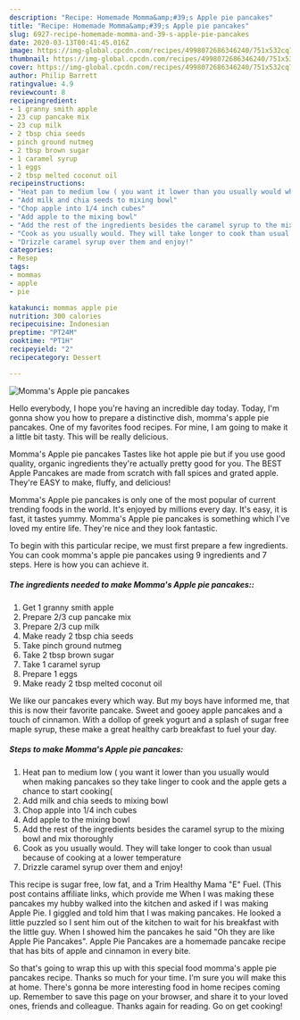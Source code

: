 ```yaml
---
description: "Recipe: Homemade Momma&amp;#39;s Apple pie pancakes"
title: "Recipe: Homemade Momma&amp;#39;s Apple pie pancakes"
slug: 6927-recipe-homemade-momma-and-39-s-apple-pie-pancakes
date: 2020-03-13T00:41:45.016Z
image: https://img-global.cpcdn.com/recipes/4998072686346240/751x532cq70/mommas-apple-pie-pancakes-recipe-main-photo.jpg
thumbnail: https://img-global.cpcdn.com/recipes/4998072686346240/751x532cq70/mommas-apple-pie-pancakes-recipe-main-photo.jpg
cover: https://img-global.cpcdn.com/recipes/4998072686346240/751x532cq70/mommas-apple-pie-pancakes-recipe-main-photo.jpg
author: Philip Barrett
ratingvalue: 4.9
reviewcount: 8
recipeingredient:
- 1 granny smith apple
- 23 cup pancake mix
- 23 cup milk
- 2 tbsp chia seeds
- pinch ground nutmeg
- 2 tbsp brown sugar
- 1 caramel syrup
- 1 eggs
- 2 tbsp melted coconut oil
recipeinstructions:
- "Heat pan to medium low ( you want it lower than you usually would when making pancakes so they take linger to cook and the apple gets a chance to start cooking("
- "Add milk and chia seeds to mixing bowl"
- "Chop apple into 1/4 inch cubes"
- "Add apple to the mixing bowl"
- "Add the rest of the ingredients besides the caramel syrup to the mixing bowl and mix thoroughly"
- "Cook as you usually would. They will take longer to cook than usual because of cooking at a lower temperature"
- "Drizzle caramel syrup over them and enjoy!"
categories:
- Resep
tags:
- mommas
- apple
- pie

katakunci: mommas apple pie
nutrition: 300 calories
recipecuisine: Indonesian
preptime: "PT24M"
cooktime: "PT1H"
recipeyield: "2"
recipecategory: Dessert

---
```



![Momma&#39;s Apple pie pancakes](https://img-global.cpcdn.com/recipes/4998072686346240/751x532cq70/mommas-apple-pie-pancakes-recipe-main-photo.jpg)

Hello everybody, I hope you're having an incredible day today. Today, I'm gonna show you how to prepare a distinctive dish, momma&#39;s apple pie pancakes. One of my favorites food recipes. For mine, I am going to make it a little bit tasty. This will be really delicious.

Momma&#39;s Apple pie pancakes Tastes like hot apple pie but if you use good quality, organic ingredients they&#39;re actually pretty good for you. The BEST Apple Pancakes are made from scratch with fall spices and grated apple. They&#39;re EASY to make, fluffy, and delicious!

Momma&#39;s Apple pie pancakes is only one of the most popular of current trending foods in the world. It's enjoyed by millions every day. It's easy, it is fast, it tastes yummy. Momma&#39;s Apple pie pancakes is something which I've loved my entire life. They're nice and they look fantastic.


To begin with this particular recipe, we must first prepare a few ingredients. You can cook momma&#39;s apple pie pancakes using 9 ingredients and 7 steps. Here is how you can achieve it.

##### The ingredients needed to make Momma&#39;s Apple pie pancakes::

1. Get 1 granny smith apple
1. Prepare 2/3 cup pancake mix
1. Prepare 2/3 cup milk
1. Make ready 2 tbsp chia seeds
1. Take pinch ground nutmeg
1. Take 2 tbsp brown sugar
1. Take 1 caramel syrup
1. Prepare 1 eggs
1. Make ready 2 tbsp melted coconut oil


We like our pancakes every which way. But my boys have informed me, that this is now their favorite pancake. Sweet and gooey apple pancakes and a touch of cinnamon. With a dollop of greek yogurt and a splash of sugar free maple syrup, these make a great healthy carb breakfast to fuel your day. 

##### Steps to make Momma&#39;s Apple pie pancakes:

1. Heat pan to medium low ( you want it lower than you usually would when making pancakes so they take linger to cook and the apple gets a chance to start cooking(
1. Add milk and chia seeds to mixing bowl
1. Chop apple into 1/4 inch cubes
1. Add apple to the mixing bowl
1. Add the rest of the ingredients besides the caramel syrup to the mixing bowl and mix thoroughly
1. Cook as you usually would. They will take longer to cook than usual because of cooking at a lower temperature
1. Drizzle caramel syrup over them and enjoy!


This recipe is sugar free, low fat, and a Trim Healthy Mama &#34;E&#34; Fuel. (This post contains affiliate links, which provide me When I was making these pancakes my hubby walked into the kitchen and asked if I was making Apple Pie. I giggled and told him that I was making pancakes. He looked a little puzzled so I sent him out of the kitchen to wait for his breakfast with the little guy. When I showed him the pancakes he said &#34;Oh they are like Apple Pie Pancakes&#34;. Apple Pie Pancakes are a homemade pancake recipe that has bits of apple and cinnamon in every bite. 

So that's going to wrap this up with this special food momma&#39;s apple pie pancakes recipe. Thanks so much for your time. I'm sure you will make this at home. There's gonna be more interesting food in home recipes coming up. Remember to save this page on your browser, and share it to your loved ones, friends and colleague. Thanks again for reading. Go on get cooking!

